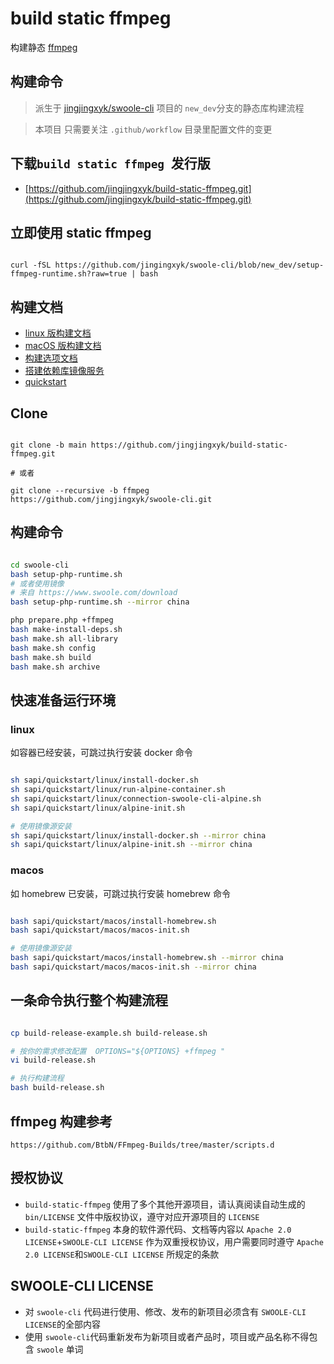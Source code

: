 # build static ffmpeg

构建静态 [ffmpeg]()

## 构建命令

> 派生于 [jingjingxyk/swoole-cli](https://github.com/jingjingxyk/swoole-cli/tree/new_dev)
> 项目的 `new_dev`分支的静态库构建流程

> 本项目 只需要关注 `.github/workflow` 目录里配置文件的变更

## 下载`build static ffmpeg `发行版

- [https://github.com/jingjingxyk/build-static-ffmpeg.git](https://github.com/jingjingxyk/build-static-ffmpeg.git)

## 立即使用 static ffmpeg

```shell

curl -fSL https://github.com/jingingxyk/swoole-cli/blob/new_dev/setup-ffmpeg-runtime.sh?raw=true | bash

```

## 构建文档

- [linux 版构建文档](docs/linux.md)
- [macOS 版构建文档](docs/macOS.md)
- [构建选项文档](docs/options.md)
- [搭建依赖库镜像服务](sapi/download-box/README.md)
- [quickstart](sapi/quickstart/README.md)

## Clone

```shell

git clone -b main https://github.com/jingjingxyk/build-static-ffmpeg.git

# 或者

git clone --recursive -b ffmpeg  https://github.com/jingjingxyk/swoole-cli.git

```

## 构建命令

```bash

cd swoole-cli
bash setup-php-runtime.sh
# 或者使用镜像
# 来自 https://www.swoole.com/download
bash setup-php-runtime.sh --mirror china

php prepare.php +ffmpeg
bash make-install-deps.sh
bash make.sh all-library
bash make.sh config
bash make.sh build
bash make.sh archive


```

## 快速准备运行环境

### linux

如容器已经安装，可跳过执行安装 docker 命令

```bash

sh sapi/quickstart/linux/install-docker.sh
sh sapi/quickstart/linux/run-alpine-container.sh
sh sapi/quickstart/linux/connection-swoole-cli-alpine.sh
sh sapi/quickstart/linux/alpine-init.sh

# 使用镜像源安装
sh sapi/quickstart/linux/install-docker.sh --mirror china
sh sapi/quickstart/linux/alpine-init.sh --mirror china

```

### macos

如 homebrew 已安装，可跳过执行安装 homebrew 命令

```bash

bash sapi/quickstart/macos/install-homebrew.sh
bash sapi/quickstart/macos/macos-init.sh

# 使用镜像源安装
bash sapi/quickstart/macos/install-homebrew.sh --mirror china
bash sapi/quickstart/macos/macos-init.sh --mirror china

```

## 一条命令执行整个构建流程

```bash

cp build-release-example.sh build-release.sh

# 按你的需求修改配置  OPTIONS="${OPTIONS} +ffmpeg "
vi build-release.sh

# 执行构建流程
bash build-release.sh


```

## ffmpeg 构建参考

    https://github.com/BtbN/FFmpeg-Builds/tree/master/scripts.d

## 授权协议

* `build-static-ffmpeg` 使用了多个其他开源项目，请认真阅读自动生成的 `bin/LICENSE`
  文件中版权协议，遵守对应开源项目的 `LICENSE`
* `build-static-ffmpeg`
  本身的软件源代码、文档等内容以 `Apache 2.0 LICENSE`+`SWOOLE-CLI LICENSE`
  作为双重授权协议，用户需要同时遵守 `Apache 2.0 LICENSE`和`SWOOLE-CLI LICENSE`
  所规定的条款

## SWOOLE-CLI LICENSE

* 对 `swoole-cli` 代码进行使用、修改、发布的新项目必须含有 `SWOOLE-CLI LICENSE`的全部内容
* 使用 `swoole-cli`代码重新发布为新项目或者产品时，项目或产品名称不得包含 `swoole` 单词

